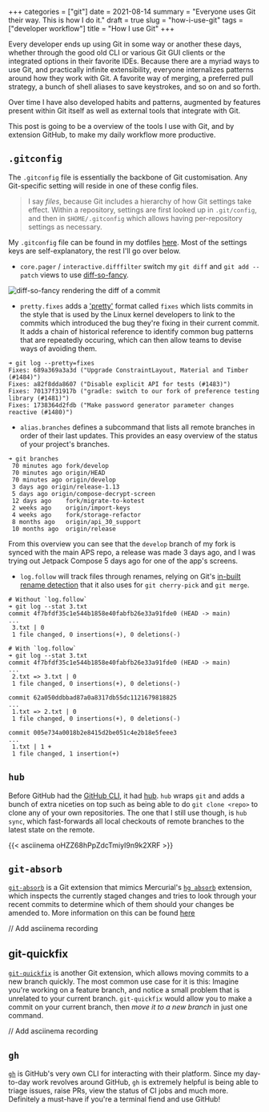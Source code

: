 +++
categories = ["git"]
date = 2021-08-14
summary = "Everyone uses Git their way. This is how I do it."
draft = true
slug = "how-i-use-git"
tags = ["developer workflow"]
title = "How I use Git"
+++

Every developer ends up using Git in some way or another these days, whether through the good old CLI or various Git GUI clients or the integrated options in their favorite IDEs. Because there are a myriad ways to use Git, and practically infinite extensibility, everyone internalizes patterns around how they work with Git. A favorite way of merging, a preferred pull strategy, a bunch of shell aliases to save keystrokes, and so on and so forth.

Over time I have also developed habits and patterns, augmented by features present within Git itself as well as external tools that integrate with Git.

This post is going to be a overview of the tools I use with Git, and by extension GitHub, to make my daily workflow more productive.

## `.gitconfig`

The `.gitconfig` file is essentially the backbone of Git customisation. Any Git-specific setting will reside in one of these config files.

> I say _files_, because Git includes a hierarchy of how Git settings take effect. Within a repository, settings are first looked up in `.git/config`, and then in `$HOME/.gitconfig` which allows having per-repository settings as necessary.

My `.gitconfig` file can be found in my dotfiles [here][1]. Most of the settings keys are self-explanatory, the rest I'll go over below.

- `core.pager` / `interactive.difffilter` switch my `git diff` and `git add --patch` views to use [diff-so-fancy][2].

![diff-so-fancy rendering the diff of a commit][3]

- `pretty.fixes` adds a ['pretty'][10] format called `fixes` which lists commits in the style that is used by the Linux kernel developers to link to the commits which introduced the bug they're fixing in their current commit. It adds a chain of historical reference to identify common bug patterns that are repeatedly occuring, which can then allow teams to devise ways of avoiding them.

```
➜ git log --pretty=fixes
Fixes: 689a369a3a3d ("Upgrade ConstraintLayout, Material and Timber (#1484)")
Fixes: a82f8dda8607 ("Disable explicit API for tests (#1483)")
Fixes: 70137f31917b ("gradle: switch to our fork of preference testing library (#1481)")
Fixes: 1738364d2fdb ("Make password generator parameter changes reactive (#1480)")
```

- `alias.branches` defines a subcommand that lists all remote branches in order of their last updates. This provides an easy overview of the status of your project's branches.

```
➜ git branches
 70 minutes ago	fork/develop
 70 minutes ago	origin/HEAD
 70 minutes ago	origin/develop
 3 days ago	origin/release-1.13
 5 days ago	origin/compose-decrypt-screen
 12 days ago	fork/migrate-to-kotest
 2 weeks ago	origin/import-keys
 4 weeks ago	fork/storage-refactor
 8 months ago	origin/api_30_support
 10 months ago	origin/release
```

From this overview you can see that the `develop` branch of my fork is synced with the main APS repo, a release was made 3 days ago, and I was trying out Jetpack Compose 5 days ago for one of the app's screens.

- `log.follow` will track files through renames, relying on Git's [in-built rename detection][11] that it also uses for `git cherry-pick` and `git merge`.

```
# Without `log.follow`
➜ git log --stat 3.txt
commit 4f7bfdf35c1e544b1858e40fabfb26e33a91fde0 (HEAD -> main)
...
 3.txt | 0
 1 file changed, 0 insertions(+), 0 deletions(-)

# With `log.follow`
➜ git log --stat 3.txt
commit 4f7bfdf35c1e544b1858e40fabfb26e33a91fde0 (HEAD -> main)
...
 2.txt => 3.txt | 0
 1 file changed, 0 insertions(+), 0 deletions(-)

commit 62a050ddbbad87a0a8317db55dc1121679818825
...
 1.txt => 2.txt | 0
 1 file changed, 0 insertions(+), 0 deletions(-)

commit 005e734a0018b2e8415d2be051c4e2b18e5feee3
...
 1.txt | 1 +
 1 file changed, 1 insertion(+)
```

## `hub`

Before GitHub had the [GitHub CLI][4], it had [hub][5]. `hub` wraps `git` and adds a bunch of extra niceties on top such as being able to do `git clone <repo>` to clone any of your own repositories. The one that I still use though, is `hub sync`, which fast-forwards all local checkouts of remote branches to the latest state on the remote.

{{< asciinema oHZZ68hPpZdcTmiyI9n9k2XRF >}}

## `git-absorb`

[`git-absorb`][6] is a Git extension that mimics Mercurial's [`hg absorb`][7] extension, which inspects the currently staged changes and tries to look through your recent commits to determine which of them should your changes be amended to. More information on this can be found [here][8]

// Add asciinema recording

## git-quickfix

[`git-quickfix`][9] is another Git extension, which allows moving commits to a new branch quickly. The most common use case for it is this: Imagine you're working on a feature branch, and notice a small problem that is unrelated to your current branch. `git-quickfix` would allow you to make a commit on your current branch, then _move it to a new branch_ in just one command.

// Add asciinema recording

## `gh`

[`gh`][4] is GitHub's very own CLI for interacting with their platform. Since my day-to-day work revolves around GitHub, `gh` is extremely helpful is being able to triage issues, raise PRs, view the status of CI jobs and much more. Definitely a must-have if you're a terminal fiend and use GitHub!

[1]: https://msfjarvis.dev/g/dotfiles
[2]: https://github.com/so-fancy/diff-so-fancy
[3]: ./uploads/diff-so-fancy-screenshot.webp
[4]: https://cli.github.com/
[5]: https://hub.github.com/
[6]: https://github.com/tummychow/git-absorb
[7]: https://www.mercurial-scm.org/wiki/Release4.8
[8]: https://gregoryszorc.com/blog/2018/11/05/absorbing-commit-changes-in-mercurial-4.8/
[9]: https://github.com/siedentop/git-quickfix
[10]: https://git-scm.com/docs/pretty-formats
[11]: https://git-scm.com/docs/gitdiffcore#_diffcore_rename_for_detecting_renames_and_copies
